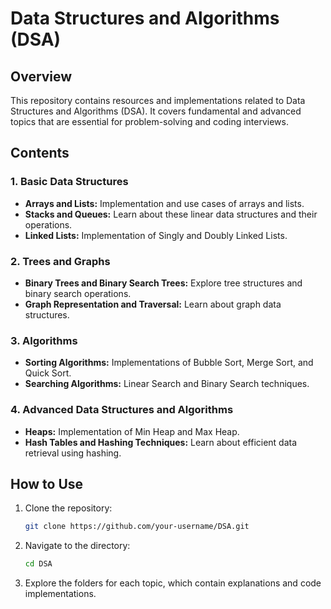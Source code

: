 # Data Structures and Algorithms (DSA)

## Overview
This repository contains resources and implementations related to Data Structures and Algorithms (DSA). It covers fundamental and advanced topics that are essential for problem-solving and coding interviews.

## Contents



### 1. Basic Data Structures
- **Arrays and Lists:** Implementation and use cases of arrays and lists.
- **Stacks and Queues:** Learn about these linear data structures and their operations.
- **Linked Lists:** Implementation of Singly and Doubly Linked Lists.

### 2. Trees and Graphs
- **Binary Trees and Binary Search Trees:** Explore tree structures and binary search operations.
- **Graph Representation and Traversal:** Learn about graph data structures.

### 3. Algorithms
- **Sorting Algorithms:** Implementations of Bubble Sort, Merge Sort, and Quick Sort.
- **Searching Algorithms:** Linear Search and Binary Search techniques.


### 4. Advanced Data Structures and Algorithms
- **Heaps:** Implementation of Min Heap and Max Heap.
- **Hash Tables and Hashing Techniques:** Learn about efficient data retrieval using hashing.


## How to Use
1. Clone the repository:
    ```bash
    git clone https://github.com/your-username/DSA.git
    ```
2. Navigate to the directory:
    ```bash
    cd DSA
    ```
3. Explore the folders for each topic, which contain explanations and code implementations.

